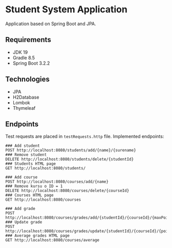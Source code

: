 # Student System Application

Application based on Spring Boot and JPA.

## Requirements
- JDK 19
- Gradle 8.5
- Spring Boot 3.2.2

## Technologies
- JPA
- H2Database
- Lombok
- Thymeleaf

## Endpoints
Test requests are placed in `testRequests.http` file.
Implemented endpoints:
```http request
### Add student
POST http://localhost:8080/students/add/{name}/{surename}
### Remove student
DELETE http://localhost:8080/students/delete/{studentId}
### Students HTML page
GET http://localhost:8080/students/

### Add course
POST http://localhost:8080/courses/add/{name}
### Remove kursu o ID = 1
DELETE http://localhost:8080/courses/delete/{courseId}
### Courses HTML page
GET http://localhost:8080/courses

### Add grade
POST http://localhost:8080/courses/grades/add/{studentId}/{courseId}/{maxPoints}
### Update grade
POST http://localhost:8080/courses/grades/update/{studentId}/{courseId}/{points}
### Average grades HTML page
GET http://localhost:8080/courses/average
```